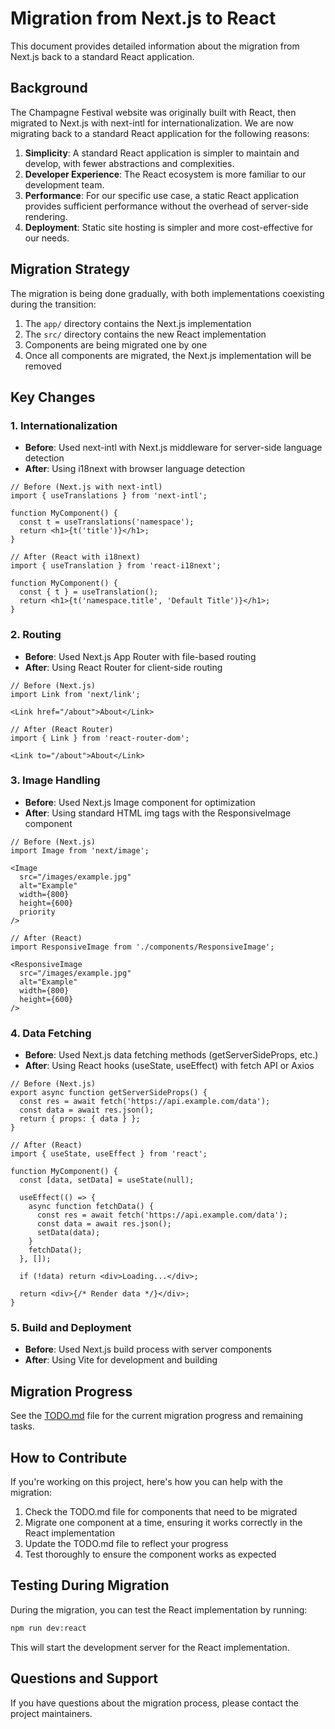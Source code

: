# Migration from Next.js to React

This document provides detailed information about the migration from Next.js back to a standard React application.

## Background

The Champagne Festival website was originally built with React, then migrated to Next.js with next-intl for internationalization. We are now migrating back to a standard React application for the following reasons:

1. **Simplicity**: A standard React application is simpler to maintain and develop, with fewer abstractions and complexities.
2. **Developer Experience**: The React ecosystem is more familiar to our development team.
3. **Performance**: For our specific use case, a static React application provides sufficient performance without the overhead of server-side rendering.
4. **Deployment**: Static site hosting is simpler and more cost-effective for our needs.

## Migration Strategy

The migration is being done gradually, with both implementations coexisting during the transition:

1. The `app/` directory contains the Next.js implementation
2. The `src/` directory contains the new React implementation
3. Components are being migrated one by one
4. Once all components are migrated, the Next.js implementation will be removed

## Key Changes

### 1. Internationalization

- **Before**: Used next-intl with Next.js middleware for server-side language detection
- **After**: Using i18next with browser language detection
  
```tsx
// Before (Next.js with next-intl)
import { useTranslations } from 'next-intl';

function MyComponent() {
  const t = useTranslations('namespace');
  return <h1>{t('title')}</h1>;
}

// After (React with i18next)
import { useTranslation } from 'react-i18next';

function MyComponent() {
  const { t } = useTranslation();
  return <h1>{t('namespace.title', 'Default Title')}</h1>;
}
```

### 2. Routing

- **Before**: Used Next.js App Router with file-based routing
- **After**: Using React Router for client-side routing

```tsx
// Before (Next.js)
import Link from 'next/link';

<Link href="/about">About</Link>

// After (React Router)
import { Link } from 'react-router-dom';

<Link to="/about">About</Link>
```

### 3. Image Handling

- **Before**: Used Next.js Image component for optimization
- **After**: Using standard HTML img tags with the ResponsiveImage component

```tsx
// Before (Next.js)
import Image from 'next/image';

<Image 
  src="/images/example.jpg"
  alt="Example"
  width={800}
  height={600}
  priority
/>

// After (React)
import ResponsiveImage from './components/ResponsiveImage';

<ResponsiveImage 
  src="/images/example.jpg"
  alt="Example"
  width={800}
  height={600}
/>
```

### 4. Data Fetching

- **Before**: Used Next.js data fetching methods (getServerSideProps, etc.)
- **After**: Using React hooks (useState, useEffect) with fetch API or Axios

```tsx
// Before (Next.js)
export async function getServerSideProps() {
  const res = await fetch('https://api.example.com/data');
  const data = await res.json();
  return { props: { data } };
}

// After (React)
import { useState, useEffect } from 'react';

function MyComponent() {
  const [data, setData] = useState(null);
  
  useEffect(() => {
    async function fetchData() {
      const res = await fetch('https://api.example.com/data');
      const data = await res.json();
      setData(data);
    }
    fetchData();
  }, []);
  
  if (!data) return <div>Loading...</div>;
  
  return <div>{/* Render data */}</div>;
}
```

### 5. Build and Deployment

- **Before**: Used Next.js build process with server components
- **After**: Using Vite for development and building

## Migration Progress

See the [TODO.md](./TODO.md) file for the current migration progress and remaining tasks.

## How to Contribute

If you're working on this project, here's how you can help with the migration:

1. Check the TODO.md file for components that need to be migrated
2. Migrate one component at a time, ensuring it works correctly in the React implementation
3. Update the TODO.md file to reflect your progress
4. Test thoroughly to ensure the component works as expected

## Testing During Migration

During the migration, you can test the React implementation by running:

```bash
npm run dev:react
```

This will start the development server for the React implementation.

## Questions and Support

If you have questions about the migration process, please contact the project maintainers.
